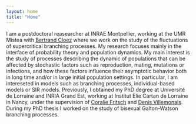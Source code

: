 ```yaml
---
layout: home
title: "Home"
---
```

I am a postdoctoral reasearcher at INRAE Montpellier, working at the UMR Mistea with <a href='https://sites.google.com/view/bertrandcloez'>Bertrand Cloez</a> where we work on the study of the fluctuations of supercritical branching processes. My research focuses mainly in the interface of probability theory and population dynamics. My main interest is the study of processes describing the dynamic of populations that can be affected by stochastic factors such as reproduction, mating, mutations or infections, and how these factors influence their asymptotic behavior both in long time and/or in large initial population settings. In particular, I am intereseted in models such as branching processes, individual-based models or SIR models. Previously, I obtained my PhD degree at Université de Lorraine and INRIA Grand Est, working at Institut Elie Cartan de Lorraine in Nancy, under the supervision of <a href='http://coralie-fritsch.perso.math.cnrs.fr'>Coralie Fritsch</a> and <a href='http://www.normalesup.org/~villemonais/'>Denis Villemonais</a>. During my PhD thesis I worked on the study of bisexual Galton-Watson branching processes.
